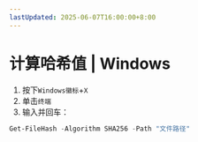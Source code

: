 ```yaml
---
lastUpdated: 2025-06-07T16:00:00+8:00
---
```


# 计算哈希值 | Windows

1. 按下`Windows徽标`+`X`
2. 单击`终端`
3. 输入并回车：

```powershell
Get-FileHash -Algorithm SHA256 -Path "文件路径"
```
